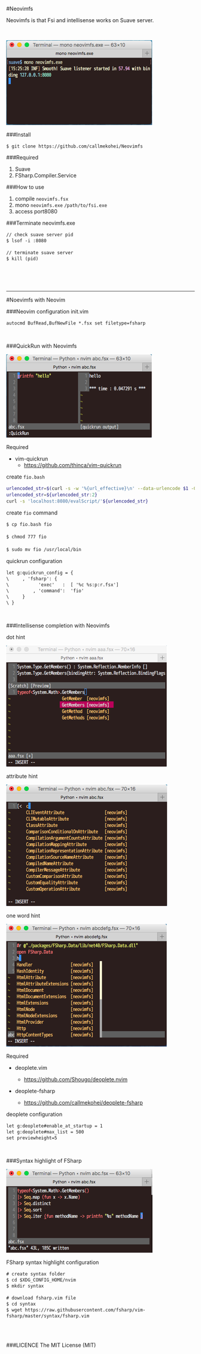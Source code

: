#Neovimfs

Neovimfs is that Fsi and intellisense works on Suave server.

<br>

![alt text](./pic/suave.png)

###Install
```
$ git clone https://github.com/callmekohei/Neovimfs
```

###Required

01. Suave
02. FSharp.Compiler.Service


###How to use
01. compile `neovimfs.fsx`
02. mono `neovimfs.exe` `/path/to/fsi.exe`
03. access port8080

###Terminate neovimfs.exe
```
// check suave server pid
$ lsof -i :8080

// terminate suave server
$ kill (pid)
```

<br>
<br>
<br>

---

#Noevimfs with Neovim

###Neovim configuration
init.vim
```vim
autocmd BufRead,BufNewFile *.fsx set filetype=fsharp
```

<br>

###QuickRun with Neovimfs

![alt text](./pic/quickrun2.png)



Required
- vim-quickrun
    - https://github.com/thinca/vim-quickrun

create `fio.bash`
```bash
urlencoded_str=$(curl -s -w '%{url_effective}\n' --data-urlencode $1 -G '')
urlencoded_str=${urlencoded_str:2}
curl -s 'localhost:8080/evalScript/'${urlencoded_str}
```

create `fio` command
```bash
$ cp fio.bash fio

$ chmod 777 fio

$ sudo mv fio /usr/local/bin
```

quickrun configuration
```vim
let g:quickrun_config = {
\     , 'fsharp': {
\           'exec'   :  [ '%c %s:p:r.fsx']
\         , 'command':  'fio'
\     }
\ }
```

<br>

###Intellisense completion with Neovimfs

dot hint  

![alt text](./pic/dotHint.png)


attribute hint  

![alt text](./pic/attributeHint.png)


one word hint  

![alt text](./pic/oneWordHint.png)



Required

- deoplete.vim

    - https://github.com/Shougo/deoplete.nvim

- deoplete-fsharp

    - https://github.com/callmekohei/deoplete-fsharp

deoplete configuration
```vim
let g:deoplete#enable_at_startup = 1
let g:deoplete#max_list = 500
set previewheight=5
```

<br>

###Syntax highlight of FSharp

![alt text](./pic/syntax.png)

FSharp syntax highlight configuration
```vim
# create syntax folder
$ cd $XDG_CONFIG_HOME/nvim
$ mkdir syntax

# download fsharp.vim file
$ cd syntax
$ wget https://raw.githubusercontent.com/fsharp/vim-fsharp/master/syntax/fsharp.vim
```



<br>
<br>


###LICENCE
The MIT License (MIT)

